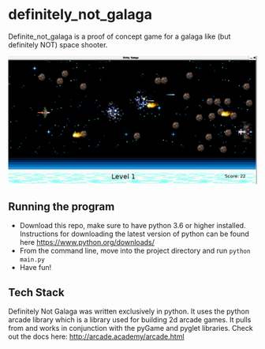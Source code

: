 # definitely_not_galaga

Definite_not_galaga is a proof of concept game for a galaga like (but definitely NOT) space shooter.

![screenshot a game that looks just like galaga](https://github.com/rupp-colin/definitely_not_galaga/blob/master/images/screenshot.png)

## Running the program

* Download this repo, make sure to have python 3.6 or higher installed.  Instructions for downloading the latest
version of python can be found here https://www.python.org/downloads/
* From the command line, move into the project directory and run `python main.py`
* Have fun!

## Tech Stack

Definitely Not Galaga was written exclusively in python. It uses the python arcade library which is a library
used for building 2d arcade games.  It pulls from and works in conjunction with the pyGame and pyglet libraries.
Check out the docs here: http://arcade.academy/arcade.html
